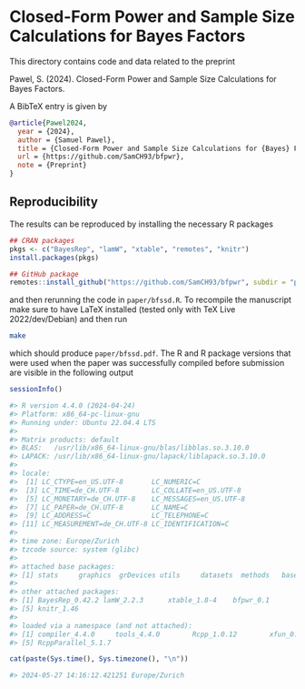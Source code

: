 # Closed-Form Power and Sample Size Calculations for Bayes Factors

This directory contains code and data related to the preprint

   Pawel, S. (2024). Closed-Form Power and Sample Size Calculations for Bayes Factors.

A BibTeX entry is given by

```BibTeX
@article{Pawel2024,
  year = {2024},
  author = {Samuel Pawel},
  title = {Closed-Form Power and Sample Size Calculations for {Bayes} Factors},
  url = {https://github.com/SamCH93/bfpwr},
  note = {Preprint}
}
```

## Reproducibility

The results can be reproduced by installing the necessary R packages

``` r
## CRAN packages
pkgs <- c("BayesRep", "lamW", "xtable", "remotes", "knitr")
install.packages(pkgs)

## GitHub package
remotes::install_github("https://github.com/SamCH93/bfpwr", subdir = "package")
```

and then rerunning the code in `paper/bfssd.R`. To recompile the manuscript make
sure to have LaTeX installed (tested only with TeX Live 2022/dev/Debian) and
then run

``` sh
make
```

which should produce `paper/bfssd.pdf`. The R and R package versions that were
used when the paper was successfully compiled before submission are visible in
the following output

``` r
sessionInfo()

#> R version 4.4.0 (2024-04-24)
#> Platform: x86_64-pc-linux-gnu
#> Running under: Ubuntu 22.04.4 LTS
#> 
#> Matrix products: default
#> BLAS:   /usr/lib/x86_64-linux-gnu/blas/libblas.so.3.10.0 
#> LAPACK: /usr/lib/x86_64-linux-gnu/lapack/liblapack.so.3.10.0
#> 
#> locale:
#>  [1] LC_CTYPE=en_US.UTF-8       LC_NUMERIC=C              
#>  [3] LC_TIME=de_CH.UTF-8        LC_COLLATE=en_US.UTF-8    
#>  [5] LC_MONETARY=de_CH.UTF-8    LC_MESSAGES=en_US.UTF-8   
#>  [7] LC_PAPER=de_CH.UTF-8       LC_NAME=C                 
#>  [9] LC_ADDRESS=C               LC_TELEPHONE=C            
#> [11] LC_MEASUREMENT=de_CH.UTF-8 LC_IDENTIFICATION=C       
#> 
#> time zone: Europe/Zurich
#> tzcode source: system (glibc)
#> 
#> attached base packages:
#> [1] stats     graphics  grDevices utils     datasets  methods   base     
#> 
#> other attached packages:
#> [1] BayesRep_0.42.2 lamW_2.2.3      xtable_1.8-4    bfpwr_0.1      
#> [5] knitr_1.46     
#> 
#> loaded via a namespace (and not attached):
#> [1] compiler_4.4.0     tools_4.4.0        Rcpp_1.0.12        xfun_0.43         
#> [5] RcppParallel_5.1.7

cat(paste(Sys.time(), Sys.timezone(), "\n"))

#> 2024-05-27 14:16:12.421251 Europe/Zurich 
```
